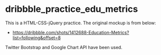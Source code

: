 dribbble_practice_edu_metrics
=============================
This is a HTML-CSS-jQuery practice. The original mockup is from below:

 - https://dribbble.com/shots/1412688-Education-Metrics?list=following&offset=8
 
Twitter Bootstrap and Google Chart API have been used.
